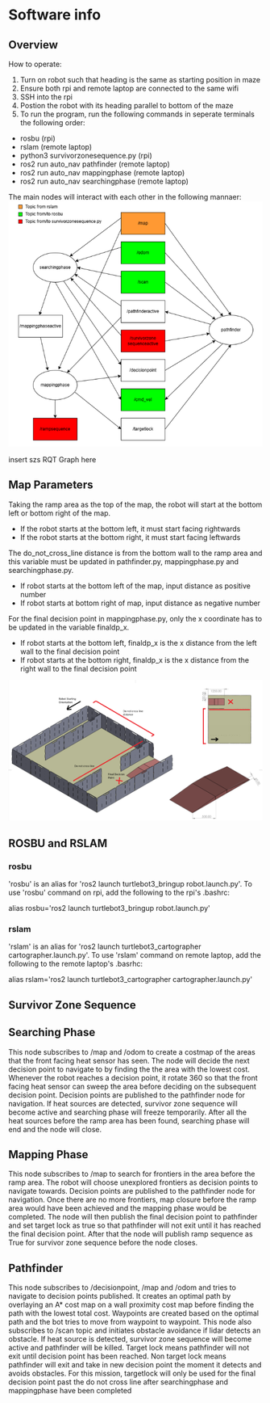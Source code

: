 # Software info
## Overview
How to operate:
1. Turn on robot such that heading is the same as starting position in maze
2. Ensure both rpi and remote laptop are connected to the same wifi
3. SSH into the rpi
4. Postion the robot with its heading parallel to bottom of the maze
5. To run the program, run the following commands in seperate terminals the following order:
- rosbu (rpi)
- rslam (remote laptop)
- python3 survivorzonesequence.py (rpi)
- ros2 run auto_nav pathfinder (remote laptop)
- ros2 run auto_nav mappingphase (remote laptop)
- ros2 run auto_nav searchingphase (remote laptop)

The main nodes will interact with each other in the following mannaer:
![RQT Graph 1](Pictures/RQTGraph1.png)

insert szs RQT Graph here

## Map Parameters
Taking the ramp area as the top of the map, the robot will start at the bottom left or bottom right of the map. 
- If the robot starts at the bottom left, it must start facing rightwards
- If the robot starts at the bottom right, it must start facing leftwards

The do_not_cross_line distance is from the bottom wall to the ramp area and this variable must be updated in pathfinder.py, mappingphase.py and searchingphase.py. 
- If robot starts at the bottom left of the map, input distance as positive number
- If robot starts at bottom right of map, input distance as negative number

For the final decision point in mappingphase.py, only the x coordinate has to be updated in the variable finaldp_x.
- If robot starts at the bottom left, finaldp_x is the x distance from the left wall to the final decision point
- If robot starts at the bottom right, finaldp_x is the x distance from the right wall to the final decision point

![Example Map](Pictures/ExampleMap.png) 

## ROSBU and RSLAM
### rosbu
'rosbu' is an alias for 'ros2 launch turtlebot3_bringup robot.launch.py'. To use 'rosbu' command on rpi, add the following to the rpi's .bashrc:

alias rosbu='ros2 launch turtlebot3_bringup robot.launch.py'

### rslam
'rslam' is an alias for 'ros2 launch turtlebot3_cartographer cartographer.launch.py'. To use 'rslam' command on remote laptop, add the following to the remote laptop's .basrhc:

alias rslam='ros2 launch turtlebot3_cartographer cartographer.launch.py'

## Survivor Zone Sequence

## Searching Phase
This node subscribes to /map and /odom to create a costmap of the areas that the front facing heat sensor has seen. The node will decide the next decision point to navigate to by finding the the area with the lowest cost. Whenever the robot reaches a decision point, it rotate 360 so that the front facing heat sensor can sweep the area before deciding on the subsequent decision point. Decision points are published to the pathfinder node for navigation. If heat sources are detected, survivor zone sequence will become active and searching phase will freeze temporarily. After all the heat sources before the ramp area has been found, searching phase will end and the node will close.

## Mapping Phase
This node subscribes to /map to search for frontiers in the area before the ramp area. The robot will choose unexplored frontiers as decision points to navigate towards. Decision points are published to the pathfinder node for navigation. Once there are no more frontiers, map closure before the ramp area would have been achieved and the mapping phase would be completed. The node will then publish the final decision point to pathfinder and set target lock as true so that pathfinder will not exit until it has reached the final decision point. After that the node will publish ramp sequence as True for survivor zone sequence before the node closes.

## Pathfinder
This node subscribes to /decisionpoint, /map and /odom and tries to navigate to decision points published. It creates an optimal path by overlaying an A* cost map on a wall proximity cost map before finding the path with the lowest total cost. Waypoints are created based on the optimal path and the bot tries to move from waypoint to waypoint. This node also subscribes to /scan topic and initiates obstacle avoidance if lidar detects an obstacle. If heat source is detected, survivor zone sequence will become active and pathfinder will be killed. Target lock means pathfinder will not exit until decision point has been reached. Non target lock means pathfinder will exit and take in new decision point the moment it detects and avoids obstacles. For this mission, targetlock will only be used for the final decision point past the do not cross line after searchingphase and mappingphase have been completed
